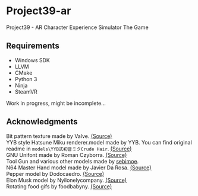 # Project39-ar
Project39 - AR Character Experience Simulator The Game

## Requirements

- Windows SDK
- LLVM
- CMake
- Python 3
- Ninja
- SteamVR

Work in progress, might be incomplete...

## Acknowledgments

Bit pattern texture made by Valve. [(Source)](https://github.com/ValveSoftware/openvr/blob/master/samples/bin/cube_texture.png)  
YYB style Hatsune Miku renderer.model made by YYB. You can find original readme in `models\YYB式初音ミクCrude Hair`. [(Source)](https://bowlroll.net/file/67801)  
GNU Unifont made by Roman Czyborra. [(Source)](http://unifoundry.com/unifont/index.html)  
Tool Gun and various other models made by [sebimoe](https://github.com/sebimoe).  
N64 Master Hand model made by Javier Da Rosa. [(Source)](https://sketchfab.com/3d-models/n64-master-hand-smooth-ver-2ca4295edabe484f88deabf12396f185)  
Pepper model by Dodocaedro. [(Source)](https://sketchfab.com/3d-models/green-pepper-photogrametry-78c7db3418b0469a8592564ed4b8d8a1)  
Elon Musk model by Nyilonelycompany. [(Source)](https://sketchfab.com/3d-models/mr-elon-musk-44e15dc97ead42878c17eabb527c412a)  
Rotating food gifs by foodbabyny. [(Source)](https://giphy.com/foodbabyny)